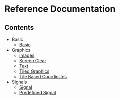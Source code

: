 # Reference Documentation

## Contents

* Basic
    * [Basic](Basic.md)
* Graphics
    * [Images](Images.md)
    * [Screen Clear](Clear.md)
    * [Text](Text.md)
    * [Tiled Graphics](TileGraphics.md)
    * [Tile Based Coordinates](TileBasedCoord.md)
* Signals
    * [Signal](Signal.md)
    * [Predefined Signal](PredefSignals.md)
    